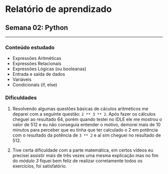 # Relatório de aprendizado
## Semana 02: Python

---
### Conteúdo estudado
- Expressões Aritméticas
- Expressões Relacionais
- Expressões Lógicas (ou booleanas)
- Entrada e saída de dados
- Variáveis
- Condicionais (if, else)

### Dificuldades
1. Resolvendo algumas questões básicas de cáculos aritméticos me deparei com a seguinte questão:  `2 ** 3 ** 2`.
Após fazer os cálculos cheguei ao resultado 64, porém quando testei no IDLE ele me mostrou o valor de 512 e eu não conseguia entender o motivo, demorei mais de 10 minutos para perceber que eu tinha que ter calculado o 2 em potência com o resultado da potência de `3 ** 2` e aí sim cheguei no resultado de 512.

2. Tive certa dificuldade com a parte matemática, em certos vídeos eu precisei assistir mais de três vezes uma mesma explicação mas no fim do _módulo 3_ fiquei bem feliz de realizar corretamente todos os exercícios, foi satisfatório.